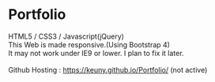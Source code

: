 # Portfolio
HTML5 / CSS3 / Javascript(jQuery)<br>
This Web is made responsive.(Using Bootstrap 4)<br>
It may not work under IE9 or lower. I plan to fix it later.
<br><br>
Github Hosting : https://keuny.github.io/Portfolio/ (not active)
